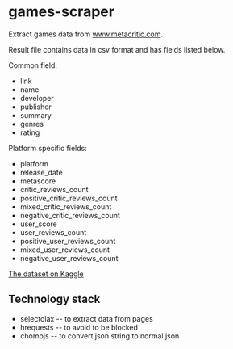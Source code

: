 # games-scraper

Extract games data from www.metacritic.com.

Result file contains data in csv format and has fields listed below.

Common field:
- link
- name
- developer
- publisher
- summary
- genres
- rating

Platform specific fields:
- platform
- release_date
- metascore
- critic_reviews_count
- positive_critic_reviews_count
- mixed_critic_reviews_count
- negative_critic_reviews_count
- user_score
- user_reviews_count
- positive_user_reviews_count
- mixed_user_reviews_count
- negative_user_reviews_count

[The dataset on Kaggle](https://www.kaggle.com/datasets/darianogina/best-video-games-of-all-time-metacritic)

## Technology stack
- selectolax -- to extract data from pages
- hrequests -- to avoid to be blocked
- chompjs -- to convert json string to normal json
